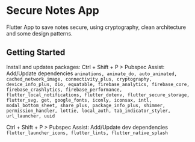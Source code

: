 # Secure Notes App

Flutter App to save notes secure, using cryptography, clean architecture and some design patterns.

## Getting Started

Install and updates packages:
Ctrl + Shift + P > Pubspec Assist: Add/Update dependencies
`animations, animate_do, auto_animated, cached_network_image, connectivity_plus, cryptography, device_info_plus, dio, equatable, firebase_analytics, firebase_core, firebase_crashlytics, firebase_performance, flutter_local_notifications, flutter_dotenv, flutter_secure_storage, flutter_svg, get, google_fonts, iconly, iconsax, intl, modal_bottom_sheet, share_plus, package_info_plus, shimmer, permission_handler, lottie, local_auth, tab_indicator_styler, url_launcher, uuid`

Ctrl + Shift + P > Pubspec Assist: Add/Update dev dependencies
`flutter_launcher_icons, flutter_lints, flutter_native_splash`
